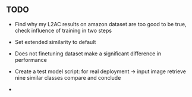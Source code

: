 ## TODO

- Find why my L2AC results on amazon dataset are too good to be true, check influence of training in two steps

- Set extended similarity to default

- Does not finetuning dataset make a significant difference in performance

- Create a test model script: for real deployment -> input image retrieve nine similar classes compare and conclude

- 
